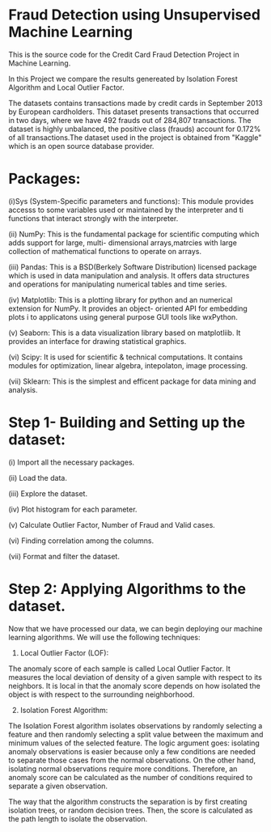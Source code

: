 # Fraud Detection using Unsupervised Machine Learning
This is the source code for the Credit Card Fraud Detection Project in Machine Learning.

In this Project we compare the results genereated by Isolation Forest Algorithm and Local Outlier Factor.

The datasets contains transactions made by credit cards in September 2013 by European cardholders. This dataset presents transactions that occurred in two days, where we have 492 frauds out of 284,807 transactions. The dataset is highly unbalanced, the positive class (frauds) account for 0.172% of all transactions.The dataset used in the project is obtained from "Kaggle" which is an open source database provider. 

# Packages:
(i)Sys (System-Specific parameters and functions):
This module provides accesss to some variables used or maintained by the interpreter and ti functions that interact strongly with the interpreter.


(ii) NumPy:
This is the fundamental package for scientific computing which adds support for large, multi- dimensional arrays,matrcies with large collection of mathematical functions to operate on arrays.

(iii) Pandas:
This is a BSD(Berkely Software Distribution) licensed package which is used in data manipulation and analysis. It offers data structures and operations for manipulating numerical tables and time series.

(iv)  Matplotlib:
This is a plotting library for python and an numerical extension for NumPy. It provides an object- oriented API for embedding plots i to applicatons using general purpose GUI tools like wxPython.

(v) Seaborn:
This is a data visualization library based on matplotliib. It provides an interface for drawing statistical graphics.

(vi) Scipy:
It is used for scientific & technical computations. It contains modules for optimization, linear algebra, intepolaton, image processing.

(vii) Sklearn:
This is the simplest and efficent package for data mining and analysis.

# Step 1- Building and Setting up the dataset: 

(i) Import all the necessary packages.

(ii) Load the data.

(iii) Explore the dataset.

(iv) Plot histogram for each parameter.

(v) Calculate Outlier Factor, Number of Fraud and Valid cases.

(vi) Finding correlation among the columns.

(vii) Format and filter the dataset.

# Step 2: Applying Algorithms to the dataset.

Now that we have processed our data, we can begin deploying our machine learning algorithms. We will use the following techniques:

1. Local Outlier Factor (LOF):

The anomaly score of each sample is called Local Outlier Factor. It measures the local deviation of density of a given sample with respect to its neighbors. It is local in that the anomaly score depends on how isolated the object is with respect to the surrounding neighborhood.

2. Isolation Forest Algorithm:

The Isolation Forest algorithm isolates observations by randomly selecting a feature and then randomly selecting a split value between the maximum and minimum values of the selected feature. The logic argument goes: isolating anomaly observations is easier because only a few conditions are needed to separate those cases from the normal observations. On the other hand, isolating normal observations require more conditions. Therefore, an anomaly score can be calculated as the number of conditions required to separate a given observation.

The way that the algorithm constructs the separation is by first creating isolation trees, or random decision trees. Then, the score is calculated as the path length to isolate the observation.
